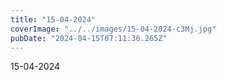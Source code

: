 ```yaml
---
title: "15-04-2024"
coverImage: "../../images/15-04-2024-c3Mj.jpg"
pubDate: "2024-04-15T07:11:36.265Z"
---
```


15-04-2024
